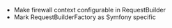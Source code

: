 - Make firewall context configurable in RequestBuilder
- Mark RequestBuilderFactory as Symfony specific
